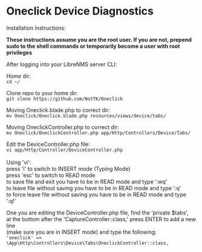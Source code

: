 # Oneclick Device Diagnostics


Installation Instructions:

**These instructions assume you are the root user. If you are not, prepend sudo to the shell commands or temporarily become a user with root privileges**

After logging into your LibreNMS server CLI:

Home dir: <br>
```cd ~/```

Clone repo to your home dir: <br>
```git clone https://github.com/NotTK/Oneclick```

Moving Oneclick.blade.php to correct dir: <br>
```mv Oneclick/Oneclick.blade.php resources/views/device/tabs/```

Moving OneclickController.php to correct dir: <br>
```mv Oneclick/OneclickController.php app/Http/Controllers/Device/Tabs/``` 

Edit the DeviceController.php file: <br>
```vi app/Http/Controller/DeviceController.php```
<br>
<br>
  Using 'vi': <br>
    press 'i' to switch to INSERT mode (Typing Mode) <br>
    press 'esc' to switch to READ mode <br>
    to save file and exit you have to be in READ mode and type ':wq' <br>
    to leave file without saving you have to be in READ mode and type ':q' <br>
    to force leave file without saving you have to be in READ mode and type ':q!' <br>

One you are editing the DeviceController.php file, find the 'private $tabs', <br>
at the bottom after the 'CaptureController::class,' press ENTER to add a new line <br>
(make sure you are in INSERT mode) and type the following: <br>
```'oneclick' => \App\Http\Controllers\Device\Tabs\OneclickController::class,``` 






